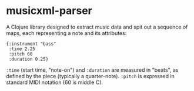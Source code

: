 # musicxml-parser

A Clojure library designed to extract music data and spit out a sequence of maps, each representing a note and its attributes:

```
{:instrument "bass"
 :time 2.25
 :pitch 60
 :duration 0.25}
```

`:time` (start time, "note-on") and `:duration` are measured in "beats", as defined by the piece (typically a quarter-note). `:pitch` is expressed in standard MIDI notation (60 is middle C).